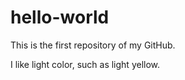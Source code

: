 hello-world
==================

This is the first repository of my GitHub.

I like light color,  such as light yellow.
